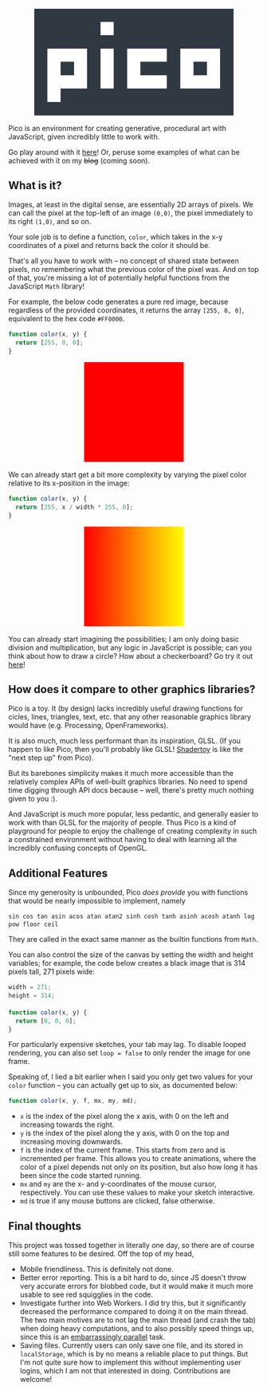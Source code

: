 <p align="center">
  <img width="400" src="./assets/logo.png">
</p>

Pico is an environment for creating generative, procedural art
with JavaScript, given incredibly little to work with.

Go play around with it [here](https://www.brandongong.org/pico/)! Or,
peruse some examples of what can be achieved with it on my ~~blog~~ (coming soon).

## What is it?
Images, at least in the digital sense, are essentially 2D arrays of
pixels. We can call the pixel at the top-left of an image `(0,0)`,
the pixel immediately to its right `(1,0)`, and so on.

Your sole job is to define a function, `color`, which takes in the
x-y coordinates of a pixel and returns back the color it should be.

That's all you have to work with – no concept of shared state between pixels, no remembering what the previous color of the pixel
was. And on top of that, you're missing a lot of potentially helpful functions from the JavaScript `Math` library!

For example, the below code generates a pure red image, because
regardless of the provided coordinates, it returns the array `[255, 0, 0]`, equivalent to the hex code `#FF0000`.

```javascript
function color(x, y) {
  return [255, 0, 0];
}
```
<p align="center">
  <img width="200" src="./assets/red.png">
</p>

We can already start get a bit more complexity by varying the 
pixel color relative to its x-position in the image:

```javascript
function color(x, y) {
  return [255, x / width * 255, 0];
}
```
<p align="center">
  <img width="200" src="./assets/gradient.png">
</p>

You can already start imagining the possibilities; I am only doing
basic division and multiplication, but any logic in JavaScript is
possible; can you think about how to draw a circle? How about a
checkerboard? Go try it out [here](https://www.brandongong.org/pico/)!

## How does it compare to other graphics libraries?
Pico is a toy. It (by design) lacks incredibly useful drawing
functions for cicles, lines, triangles, text, etc. that any other
reasonable graphics library would have (e.g. Processing, 
OpenFrameworks).

It is also much, much less performant than its inspiration,
GLSL. (If you happen to like Pico, then you'll probably like
GLSL! [Shadertoy](https://www.shadertoy.com/) is like the "next
step up" from Pico).

But its barebones simplicity makes it much more accessible than
the relatively complex APIs of well-built graphics libraries.
No need to spend time digging through API docs because – well,
there's pretty much nothing given to you :).

And JavaScript is much more popular, less pedantic, and generally
easier to work with than GLSL for the majority of people. Thus
Pico is a kind of playground for people to enjoy the challenge of
creating complexity in such a constrained environment without
having to deal with learning all the incredibly confusing concepts
of OpenGL.

## Additional Features
Since my generosity is unbounded, Pico _does provide_ you with
functions that would be nearly impossible to implement, namely
```
sin cos tan asin acos atan atan2 sinh cosh tanh asinh acosh atanh log pow floor ceil
```
They are called in the exact same manner as the builtin functions from `Math`.

You can also control the size of the canvas by setting the
width and height variables; for example, the code below creates
a black image that is 314 pixels tall, 271 pixels wide:
```javascript
width = 271;
height = 314;

function color(x, y) {
  return [0, 0, 0];
}
```

For particularly expensive sketches, your tab may lag. To disable
looped rendering, you can also set `loop = false` to only render
the image for one frame.

Speaking of, I lied a bit earlier when I said you only get two
values for your `color` function – you can actually get up to
six, as documented below:
```javascript
function color(x, y, f, mx, my, md);
```
- `x` is the index of the pixel along the x axis, with 0 on the left and increasing towards the right.
- `y` is the index of the pixel along the y axis, with 0 on the top and increasing moving downwards.
- `f` is the index of the current frame. This starts from zero and is incremented per frame. This allows you to create animations, where the color of a pixel depends not only on its position, but also how long it has been since the code started running.
- `mx` and `my` are the x- and y-coordinates of the mouse cursor, respectively. You can use these values to make your sketch interactive.
- `md` is true if any mouse buttons are clicked, false otherwise.

## Final thoughts
This project was tossed together in literally one day, so there are
of course still some features to be desired. Off the top of my head,
- Mobile friendliness. This is definitely not done.
- Better error reporting. This is a bit hard to do, since JS doesn't throw very accurate errors for blobbed code, but it would
make it much more usable to see red squigglies in the code.
- Investigate further into Web Workers. I did try this, but it significantly decreased the performance compared to doing it on the main thread. The two main motives are to not lag the main thread (and crash the tab) when doing heavy computations, and to also possibly speed things up, since this is an [embarrassingly parallel](https://en.wikipedia.org/wiki/Embarrassingly_parallel) task.
- Saving files. Currently users can only save one file, and its
stored in `localStorage`, which is by no means a reliable place to
put things. But I'm not quite sure how to implement this without
implementing user logins, which I am not that interested in doing. Contributions are welcome!